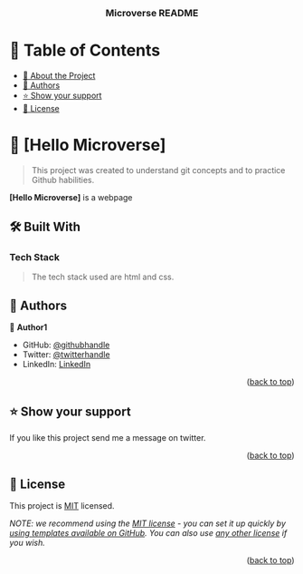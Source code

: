 <a name="readme-top"></a>

<div align="center">

  <br/>

  <h3><b>Microverse README</b></h3>

</div>

# 📗 Table of Contents

- [📖 About the Project](#about-project)
- [👥 Authors](#authors)
- [⭐️ Show your support](#support)
- [📝 License](#license)


# 📖 [Hello Microverse] <a name="about-project"></a>

> This project was created to understand git concepts and to practice Github habilities.

**[Hello Microverse]** is a webpage

## 🛠 Built With <a name="built-with"></a>

### Tech Stack <a name="tech-stack"></a>

> The tech stack used are html and css.

## 👥 Authors <a name="authors"></a>



👤 **Author1**
- GitHub: [@githubhandle](https://github.com/chibunduonyeje1)
- Twitter: [@twitterhandle](https://twitter.com/twitterhandle)
- LinkedIn: [LinkedIn](https://www.linkedin.com/in/chibunduonyeje1/)



<p align="right">(<a href="#readme-top">back to top</a>)</p>

## ⭐️ Show your support <a name="support"></a>

If you like this project send me a message on twitter.

<p align="right">(<a href="#readme-top">back to top</a>)</p>


## 📝 License <a name="license"></a>

This project is [MIT](./LICENSE) licensed.

_NOTE: we recommend using the [MIT license](https://choosealicense.com/licenses/mit/) - you can set it up quickly by [using templates available on GitHub](https://docs.github.com/en/communities/setting-up-your-project-for-healthy-contributions/adding-a-license-to-a-repository). You can also use [any other license](https://choosealicense.com/licenses/) if you wish._

<p align="right">(<a href="#readme-top">back to top</a>)</p>
